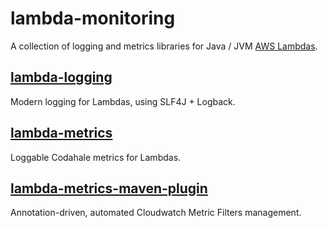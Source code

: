 # lambda-monitoring

A collection of logging and metrics libraries for Java / JVM [AWS Lambdas](https://aws.amazon.com/lambda/).

## [lambda-logging](lambda-logging/)

Modern logging for Lambdas, using SLF4J + Logback.

## [lambda-metrics](lambda-metrics/)

Loggable Codahale metrics for Lambdas.

## [lambda-metrics-maven-plugin](lambda-metrics-maven-plugin/)

Annotation-driven, automated Cloudwatch Metric Filters management.
